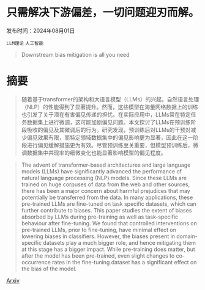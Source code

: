 # 只需解决下游偏差，一切问题迎刃而解。

发布时间：2024年08月01日

`LLM理论` `人工智能`

> Downstream bias mitigation is all you need

# 摘要

> 随着基于transformer的架构和大语言模型（LLMs）的兴起，自然语言处理（NLP）的性能得到了显著提升。然而，这些模型在海量网络数据上的训练也引发了关于潜在有害偏见传递的担忧。在实际应用中，LLMs常在特定任务数据集上进行微调，这可能加剧偏见问题。本文探讨了LLMs在预训练阶段吸收的偏见及其微调后的行为。研究发现，预训练后对LLMs的干预对减少偏见效果有限，而特定领域数据集中的偏见影响更为显著，因此在这一阶段进行偏见缓解措施更为有效。尽管预训练至关重要，但模型预训练后，微调数据集中共现率的细微变化也能显著影响模型的偏见程度。

> The advent of transformer-based architectures and large language models (LLMs) have significantly advanced the performance of natural language processing (NLP) models. Since these LLMs are trained on huge corpuses of data from the web and other sources, there has been a major concern about harmful prejudices that may potentially be transferred from the data. In many applications, these pre-trained LLMs are fine-tuned on task specific datasets, which can further contribute to biases. This paper studies the extent of biases absorbed by LLMs during pre-training as well as task-specific behaviour after fine-tuning. We found that controlled interventions on pre-trained LLMs, prior to fine-tuning, have minimal effect on lowering biases in classifiers. However, the biases present in domain-specific datasets play a much bigger role, and hence mitigating them at this stage has a bigger impact. While pre-training does matter, but after the model has been pre-trained, even slight changes to co-occurrence rates in the fine-tuning dataset has a significant effect on the bias of the model.

[Arxiv](https://arxiv.org/abs/2408.00612)